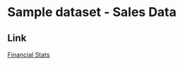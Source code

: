 # Sample dataset - Sales Data

## Link
[Financial Stats](https://github.com/parulnith/Data-Visualisation-libraries/blob/master/Data%20Visualisation%20with%20Power%20BI/Financial%20Sample.xlsx)


